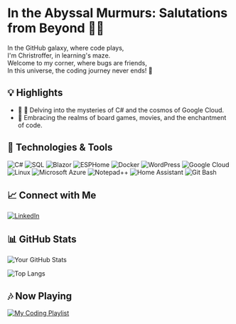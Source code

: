 # In the Abyssal Murmurs: Salutations from Beyond 🐙👋

In the GitHub galaxy, where code plays,  
I'm Christroffer, in learning's maze.  
Welcome to my corner, where bugs are friends,  
In this universe, the coding journey never ends! 🚀

## 💡 Highlights

- 🔭 🌌 Delving into the mysteries of C# and the cosmos of Google Cloud.
- 🎲 Embracing the realms of board games, movies, and the enchantment of code.

## 🧰 Technologies & Tools

![C#](https://img.shields.io/badge/C%23-239120?style=for-the-badge&logo=c-sharp&logoColor=white&logoWidth=40)
![SQL](https://img.shields.io/badge/SQL-%2300f.svg?style=for-the-badge&logo=sqlite&logoColor=white&logoWidth=40)
![Blazor](https://img.shields.io/badge/Blazor-%2314354C.svg?style=for-the-badge&logo=blazor&logoColor=white&logoWidth=40)
![ESPHome](https://img.shields.io/badge/ESPHome-%2300AFF0.svg?style=for-the-badge&logo=esphome&logoColor=white&logoWidth=40)
![Docker](https://img.shields.io/badge/Docker-%232496ED.svg?style=for-the-badge&logo=docker&logoColor=white&logoWidth=40)
![WordPress](https://img.shields.io/badge/WordPress-%2321759B.svg?style=for-the-badge&logo=wordpress&logoColor=white&logoWidth=40)
![Google Cloud](https://img.shields.io/badge/Google%20Cloud-%234285F4.svg?style=for-the-badge&logo=google-cloud&logoColor=white&logoWidth=40)
![Linux](https://img.shields.io/badge/Linux-%23FCC624.svg?style=for-the-badge&logo=linux&logoColor=black&logoWidth=40)
![Microsoft Azure](https://img.shields.io/badge/Microsoft%20Azure-%230078D4.svg?style=for-the-badge&logo=microsoft-azure&logoColor=white&logoWidth=40)
![Notepad++](https://img.shields.io/badge/Notepad++-%2300599C.svg?style=for-the-badge&logo=notepad%2B%2B&logoColor=white&logoWidth=40)
![Home Assistant](https://img.shields.io/badge/Home%20Assistant-%23F7C547.svg?style=for-the-badge&logo=home-assistant&logoColor=white&logoWidth=40)
![Git Bash](https://img.shields.io/badge/Git%20Bash-%23F05032.svg?style=for-the-badge&logo=git&logoColor=white&logoWidth=40)

## 📈 Connect with Me

[![LinkedIn](https://img.shields.io/badge/LinkedIn-ChristofferJansson-blue)](https://www.linkedin.com/in/christoffer-jansson-data/)

## 📊 GitHub Stats

![Your GitHub Stats](https://github-readme-stats.vercel.app/api?username=Chr-Jan&show_icons=true&hide=contribs,prs&theme=radical)


 ![Top Langs](https://github-readme-stats.vercel.app/api/top-langs/?username=Chr-Jan&hide=javascript,css,scss,html&theme=tokyonight)


## 🎶 Now Playing

[![My Coding Playlist](https://img.shields.io/badge/Spotify-My%20Coding%20Playlist-green?logo=spotify)](https://open.spotify.com/playlist/5hh4mtekEJnKxU6gTyDoMR?si=6a3677c50c8b4207)
